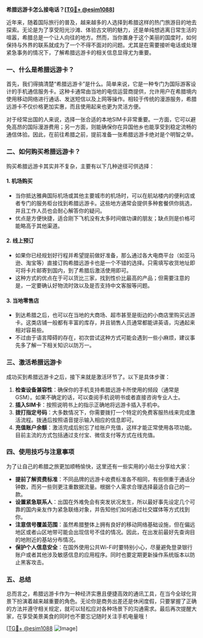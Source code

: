 **希腊远游卡怎么接电话？[[TG💪+ @esim1088](https://t.me/s/esim1088)]**

近年来，随着国际旅行的普及，越来越多的人选择到希腊这样的热门旅游目的地去探索。无论是为了享受阳光沙滩、体验古文明的魅力，还是单纯想逃离日常生活的喧嚣，希腊总是一个让人向往的地方。然而，当你置身于这个美丽的国度时，如何保持与外界的联系就成为了一个不得不面对的问题。尤其是在需要接听电话或处理紧急事务的情况下，了解希腊远游卡的相关信息显得尤为重要。

### 一、什么是希腊远游卡？

首先，我们得搞清楚“希腊远游卡”是什么。简单来说，它是一种专门为国际游客设计的手机通信服务卡。这种卡通常由当地的电信运营商提供，允许用户在希腊境内使用移动网络进行通话、发送短信以及上网等操作。相较于传统的漫游服务，希腊远游卡不仅价格更加实惠，而且使用起来也更为灵活方便。

对于经常出国的人来说，选择一张合适的本地SIM卡非常重要。一方面，它可以避免高昂的国际漫游费用；另一方面，则能确保你在异国他乡也能享受到稳定流畅的通信体验。因此，在前往希腊之前，提前准备一张希腊远游卡绝对是个明智之举。

### 二、如何购买希腊远游卡？

购买希腊远游卡其实并不复杂，主要有以下几种途径可供选择：

#### 1. **机场购买**
   - 当你抵达雅典国际机场或其他主要城市的机场时，可以在航站楼内的便利店或者专门的服务柜台找到希腊远游卡。这些地方通常会提供多种套餐供你挑选，并且工作人员也会耐心解答你的疑问。
   - 优点是方便快捷，适合刚下飞机没有太多时间做功课的朋友；缺点则是价格可能略高于其他渠道。

#### 2. **线上预订**
   - 如果你已经规划好行程并希望提前做好准备，那么通过各大电商平台（如亚马逊、淘宝等）直接订购希腊远游卡也是一个不错的选择。只需填写收货地址即可将卡片邮寄到国内，到了希腊后激活使用即可。
   - 这种方式的优点在于可以货比三家，找到性价比最高的产品；但需要注意的是，一定要确认好物流时效以及是否支持中文客服等问题。

#### 3. **当地零售店**
   - 到达希腊之后，也可以在当地的大商场、超市甚至是街边的小商店里购买远游卡。这类店铺一般都有丰富的库存，并且销售人员通常都能讲英语，沟通起来相对容易些。
   - 不过由于语言障碍的存在，初次尝试这种方式可能会遇到一些小麻烦，建议事先多了解一下相关知识以防万一。

### 三、激活希腊远游卡

成功买到希腊远游卡之后，接下来就是激活环节了。以下是具体步骤：

1. **检查设备兼容性**：确保你的手机支持希腊远游卡所使用的频段（通常是GSM）。如果不确定的话，可以查阅手机说明书或者直接咨询专业人士。
2. **插入SIM卡**：按照说明书上的指示正确地将远游卡插入手机中。
3. **拨打指定号码**：大多数情况下，你需要拨打一个特定的免费客服热线来完成激活流程。拨通后按照语音提示输入相应的信息即可。
4. **充值账户余额**：激活完成后别忘了给账户充值，这样才能正常使用各项功能。目前主流的方式包括通过支付宝、微信支付等方式在线充值。

### 四、使用技巧与注意事项

为了让自己的希腊之旅更加顺畅愉快，这里还有一些实用的小贴士分享给大家：

- **提前了解资费标准**：不同品牌的远游卡收费标准各不相同，有些侧重于通话分钟数，而另一些则更注重数据流量。根据个人需求合理选择最适合自己的一款。
- **设置紧急联系人**：出国在外难免会有突发状况发生，所以最好事先设定几个可靠的国内亲友作为紧急联络对象，并告知他们如何通过社交媒体等方式找到你。
- **注意信号覆盖范围**：虽然希腊整体上拥有良好的移动网络基础设施，但在偏远地区或者山区地带可能会出现信号不佳的情况。因此，在出发前最好先查询目的地附近的基站分布情况。
- **保护个人信息安全**：在国外使用公共Wi-Fi时要特别小心，尽量避免登录银行账户或者其他涉及敏感信息的应用程序。同时也要定期更新操作系统版本以防止黑客攻击。

### 五、总结

总而言之，希腊远游卡作为一种经济实惠且便捷高效的通讯工具，在当今全球化背景下扮演着越来越重要的角色。无论你是商务出差还是休闲度假，只要掌握了正确的方法并遵守相关规定，就可以轻松应对各种场景下的沟通需求。最后再次提醒大家，在享受美景美食的同时也不要忘记随时关注手机电量哦！

[[TG💪+ @esim1088](https://t.me/s/esim1088) ![Image](https://i.postimg.cc/4NQfJmqS/Snipaste-2025-05-13-00-14-12.png)]